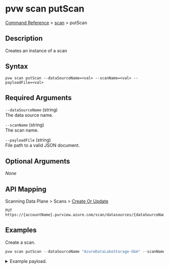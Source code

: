 # pvw scan putScan
[Command Reference](../../../README.md#command-reference) > [scan](./main.md) > putScan

## Description
Creates an instance of a scan

## Syntax
```
pvw scan putScan --dataSourceName=<val> --scanName=<val> --payloadFile=<val>
```

## Required Arguments
`--dataSourceName` (string)  
The data source name.

`--scanName` (string)  
The scan name.

`--payloadFile` (string)  
File path to a valid JSON document.

## Optional Arguments
*None*

## API Mapping
Scanning Data Plane > Scans > [Create Or Update](https://docs.microsoft.com/en-us/rest/api/purview/scanningdataplane/scans/create-or-update)
```
PUT https://{accountName}.purview.azure.com/scan/datasources/{dataSourceName}/scans/{scanName}
```

## Examples
Create a scan.
```powershell
pvw scan putScan --dataSourceName "AzureDataLakeStorage-Gbm" --scanName "Scan-ABC" --payloadFile "/path/to/file.json"
```
<details><summary>Example payload.</summary>
<p>

```json
{
    "kind": "AdlsGen2Msi",
    "name": "Scan-ABC",
    "properties": {
        "collection": {
            "referenceName": "esg-26fa7f24-pv",
            "type": "CollectionReference"
        },
        "scanRulesetName": "AdlsGen2",
        "scanRulesetType": "System"
    }
}
```
</p>
</details>
